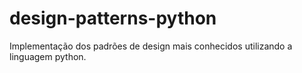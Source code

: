 # design-patterns-python
Implementação dos padrões de design mais conhecidos utilizando a linguagem python.
